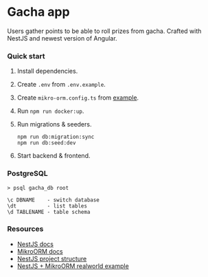 # Gacha app

Users gather points to be able to roll prizes from gacha. Crafted with NestJS and newest version of Angular.

### Quick start

1. Install dependencies.
2. Create `.env` from `.env.example`.
3. Create `mikro-orm.config.ts` from [example](./backend/mikro-orm.config.example.ts).
4. Run `npm run docker:up`.
5. Run migrations & seeders.

   ```
   npm run db:migration:sync
   npm run db:seed:dev
   ```

6. Start backend & frontend.

### PostgreSQL

```
> psql gacha_db root

\c DBNAME    - switch database
\dt          - list tables
\d TABLENAME - table schema
```

### Resources

- [NestJS docs](https://docs.nestjs.com/techniques/configuration)
- [MikroORM docs](https://mikro-orm.io/)
- [NestJS project structure](https://github.com/CatsMiaow/nestjs-project-structure)
- [NestJS + MikroORM realworld example](https://github.com/mikro-orm/nestjs-realworld-example-app)
